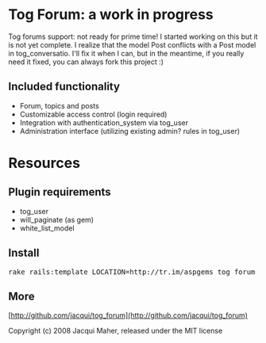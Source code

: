 Tog Forum: a work in progress
========

Tog forums support: not ready for prime time! 
I started working on this but it is not yet complete. I realize that the model Post conflicts with a Post model in tog_conversatio. I'll fix it when I can, but in the meantime, if you really need it fixed, you can always fork this project :)

Included functionality
-----------------------

* Forum, topics and posts
* Customizable access control (login required)
* Integration with authentication_system via tog_user
* Administration interface (utilizing existing admin? rules in tog_user)

Resources
=========

Plugin requirements
-------------------
* tog_user
* will_paginate (as gem)
* white_list_model


Install
-------

<pre>
rake rails:template LOCATION=http://tr.im/aspgems_tog_forum
</pre>

More
-------

[http://github.com/jacqui/tog_forum](http://github.com/jacqui/tog_forum)


Copyright (c) 2008 Jacqui Maher, released under the MIT license
